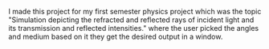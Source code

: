 I made this project for my first semester physics project which was the topic
"Simulation depicting the refracted and reflected rays of incident light and its transmission and reflected intensities."
where the user picked the angles and medium based on it they get the desired output in a window.
